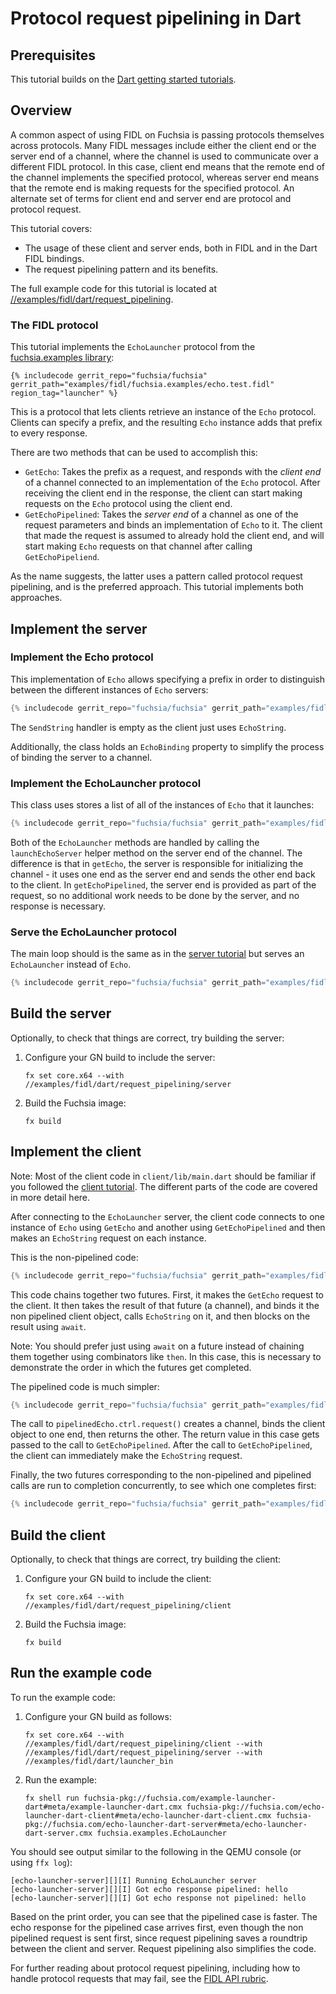 # Protocol request pipelining in Dart

## Prerequisites

This tutorial builds on the [Dart getting started tutorials][overview].

## Overview

<!-- TODO(fxbug.dev/58758) <<../../common/pipelining/overview.md>> -->

A common aspect of using FIDL on Fuchsia is passing protocols themselves across
protocols. Many FIDL messages include either the client end or the server end of
a channel, where the channel is used to communicate over a different FIDL
protocol. In this case, client end means that the remote end of the channel
implements the specified protocol, whereas server end means that the remote end
is making requests for the specified protocol. An alternate set of terms for
client end and server end are protocol and protocol request.

This tutorial covers:

* The usage of these client and server ends, both in FIDL and in the Dart
  FIDL bindings.
* The request pipelining pattern and its benefits.

The full example code for this tutorial is located at
[//examples/fidl/dart/request_pipelining][src].

### The FIDL protocol

<!-- TODO(fxbug.dev/58758) <<../../common/pipelining/launcher.md>> -->

This tutorial implements the `EchoLauncher` protocol from the
[fuchsia.examples library][examples-fidl]:

```fidl
{% includecode gerrit_repo="fuchsia/fuchsia" gerrit_path="examples/fidl/fuchsia.examples/echo.test.fidl" region_tag="launcher" %}
```

This is a protocol that lets clients retrieve an instance of the `Echo`
protocol. Clients can specify a prefix, and the resulting `Echo` instance
adds that prefix to every response.

There are two methods that can be used to accomplish this:

* `GetEcho`: Takes the prefix as a request, and responds with the *client end* of
  a channel connected to an implementation of the `Echo` protocol. After
  receiving the client end in the response, the client can start making requests
  on the `Echo` protocol using the client end.
* `GetEchoPipelined`: Takes the *server end* of a channel as one of the request
  parameters and binds an implementation of `Echo` to it. The client that
  made the request is assumed to already hold the client end, and will
  start making `Echo` requests on that channel after calling `GetEchoPipeliend`.

As the name suggests, the latter uses a pattern called protocol request
pipelining, and is the preferred approach. This tutorial implements both
approaches.

## Implement the server

### Implement the Echo protocol

This implementation of `Echo` allows specifying a prefix in order to
distinguish between the different instances of `Echo` servers:

```dart
{% includecode gerrit_repo="fuchsia/fuchsia" gerrit_path="examples/fidl/dart/request_pipelining/server/lib/main.dart" region_tag="echo-impl" %}
```

The `SendString` handler is empty as the client just uses `EchoString`.

Additionally, the class holds an `EchoBinding` property to simplify the process of binding the
server to a channel.

### Implement the EchoLauncher protocol

This class uses stores a list of all of the instances of `Echo` that it launches:

```dart
{% includecode gerrit_repo="fuchsia/fuchsia" gerrit_path="examples/fidl/dart/request_pipelining/server/lib/main.dart" region_tag="launcher-impl" %}
```

Both of the `EchoLauncher` methods are handled by calling the `launchEchoServer` helper method on
the server end of the channel. The difference is that in `getEcho`, the server is responsible for
initializing the channel - it uses one end as the server end and sends the other end back to the
client. In `getEchoPipelined`, the server end is provided as part of the request, so no additional
work needs to be done by the server, and no response is necessary.

### Serve the EchoLauncher protocol

The main loop should is the same as in the
[server tutorial][server-tut-main] but serves an `EchoLauncher` instead of `Echo`.

```dart
{% includecode gerrit_repo="fuchsia/fuchsia" gerrit_path="examples/fidl/dart/request_pipelining/server/lib/main.dart" region_tag="main" %}
```

## Build the server

Optionally, to check that things are correct, try building the server:

1. Configure your GN build to include the server:

   ```
   fx set core.x64 --with //examples/fidl/dart/request_pipelining/server
   ```
2. Build the Fuchsia image:

   ```
   fx build
   ```

## Implement the client

Note: Most of the client code in `client/lib/main.dart` should be familiar if you
followed the [client tutorial][client-tut]. The different parts of the code
are covered in more detail here.

After connecting to the `EchoLauncher` server, the client
code connects to one instance of `Echo` using `GetEcho` and another using
`GetEchoPipelined` and then makes an `EchoString` request on each instance.

This is the non-pipelined code:

```dart
{% includecode gerrit_repo="fuchsia/fuchsia" gerrit_path="examples/fidl/dart/request_pipelining/client/lib/main.dart" region_tag="main" highlight="9,10,11,12,13,14,15,16" %}
```

This code chains together two futures. First, it makes the `GetEcho` request to the client. It then
takes the result of that future (a channel), and binds it the non pipelined client object, calls
`EchoString` on it, and then blocks on the result using `await`.

Note: You should prefer just using `await` on a future instead of chaining them together
using combinators like `then`. In this case, this is necessary to demonstrate the order in which
the futures get completed.

The pipelined code is much simpler:

```dart
{% includecode gerrit_repo="fuchsia/fuchsia" gerrit_path="examples/fidl/dart/request_pipelining/client/lib/main.dart" region_tag="main" highlight="18,19,20,21,22,23,24,25,26" %}
```

The call to `pipelinedEcho.ctrl.request()` creates a channel, binds the client object to one end,
then returns the other. The return value in this case gets passed to the call to `GetEchoPipelined`.
After the call to `GetEchoPipelined`, the client can immediately make the `EchoString` request.

Finally, the two futures corresponding to the non-pipelined and pipelined calls are run to
completion concurrently, to see which one completes first:

```dart
{% includecode gerrit_repo="fuchsia/fuchsia" gerrit_path="examples/fidl/dart/request_pipelining/client/lib/main.dart" region_tag="main" highlight="28,29" %}
```

## Build the client

Optionally, to check that things are correct, try building the client:

1. Configure your GN build to include the client:

   ```
   fx set core.x64 --with //examples/fidl/dart/request_pipelining/client
   ```
2. Build the Fuchsia image:

   ```
   fx build
   ```

## Run the example code

To run the example code:

1. Configure your GN build as follows:

   ```
   fx set core.x64 --with //examples/fidl/dart/request_pipelining/client --with //examples/fidl/dart/request_pipelining/server --with //examples/fidl/dart/launcher_bin
   ```

2. Run the example:

   ```
   fx shell run fuchsia-pkg://fuchsia.com/example-launcher-dart#meta/example-launcher-dart.cmx fuchsia-pkg://fuchsia.com/echo-launcher-dart-client#meta/echo-launcher-dart-client.cmx fuchsia-pkg://fuchsia.com/echo-launcher-dart-server#meta/echo-launcher-dart-server.cmx fuchsia.examples.EchoLauncher
   ```

You should see output similar to the following in the QEMU console
(or using `ffx log`):

```
[echo-launcher-server][][I] Running EchoLauncher server
[echo-launcher-server][][I] Got echo response pipelined: hello
[echo-launcher-server][][I] Got echo response not pipelined: hello
```

Based on the print order, you can see that the pipelined case is faster. The
echo response for the pipelined case arrives first, even though the non
pipelined request is sent first, since request pipelining saves a roundtrip
between the client and server. Request pipelining also simplifies the code.

For further reading about protocol request pipelining, including how to handle
protocol requests that may fail, see the [FIDL API rubric][rubric].

<!-- xrefs -->
[src]: /examples/fidl/dart/request_pipelining
[server-tut]: /docs/development/languages/fidl/tutorials/dart/basics/server.md
[server-tut-main]: /docs/development/languages/fidl/tutorials/dart/basics/server.md#main
[client-tut]: /docs/development/languages/fidl/tutorials/dart/basics/client.md
[rubric]: /docs/concepts/api/fidl.md#request-pipelining
[overview]: /docs/development/languages/fidl/tutorials/dart/README.md
[examples-fidl]: /examples/fidl/fuchsia.examples/
